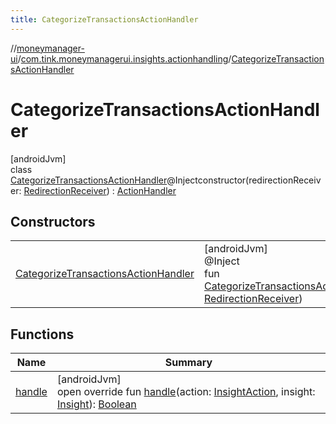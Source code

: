 ```yaml
---
title: CategorizeTransactionsActionHandler
---
```

//[moneymanager-ui](../../../index.html)/[com.tink.moneymanagerui.insights.actionhandling](../index.html)/[CategorizeTransactionsActionHandler](index.html)



# CategorizeTransactionsActionHandler



[androidJvm]\
class [CategorizeTransactionsActionHandler](index.html)@Injectconstructor(redirectionReceiver: [RedirectionReceiver](../../se.tink.android.redirection/-redirection-receiver/index.html)) : [ActionHandler](../-action-handler/index.html)



## Constructors


| | |
|---|---|
| [CategorizeTransactionsActionHandler](-categorize-transactions-action-handler.html) | [androidJvm]<br>@Inject<br>fun [CategorizeTransactionsActionHandler](-categorize-transactions-action-handler.html)(redirectionReceiver: [RedirectionReceiver](../../se.tink.android.redirection/-redirection-receiver/index.html)) |


## Functions


| Name | Summary |
|---|---|
| [handle](handle.html) | [androidJvm]<br>open override fun [handle](handle.html)(action: [InsightAction](../../com.tink.model.insights/-insight-action/index.html), insight: [Insight](../../com.tink.model.insights/-insight/index.html)): [Boolean](https://kotlinlang.org/api/latest/jvm/stdlib/kotlin/-boolean/index.html) |

